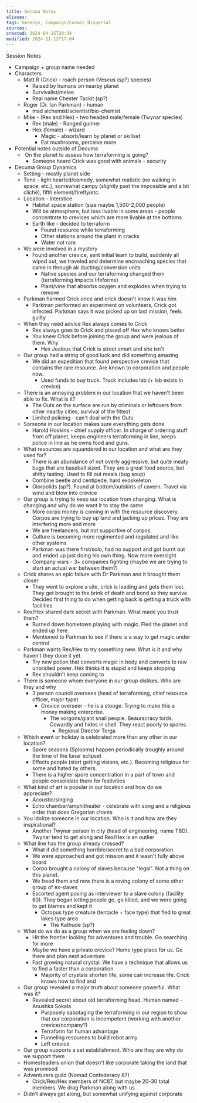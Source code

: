 ```yaml
---
title: Decuma Notes
aliases: 
tags: Genesys, Campaign/Cosmic_Dispersal 
sources:
created: 2024-04-15T20:34
modified: 2024-11-12T17:04
---
```


Session Notes

- Campaign + group name needed 
- Characters
    - Matt R (Crick) - roach person (Vescus (sp?) species)
        - Raised by humans on nearby planet
        - Survivalist/melee
        - Real name Chester Tackit (sp?)
    - Roger (Dr. Ian Parkman) - human 
        - mad alchemist/scientist/bio-chemist
    - Mike - (Rex and Hex) - two headed male/female (Twynar species)
        - Rex (male) - Ranged gunner
        - Hex (female) - wizard 
            - Magic - absorb/learn by planet or skillset
            - Eat mushrooms, perceive more
- Potential notes outside of Decuma
    -  On the planet to assess how terraforming is going?
        - Someone heard Crick was good with animals - security
- Decuma Group Dynamics
    - Setting - mostly planet side
    - Tone - light hearted/comedy, somewhat realistic (no walking in space, etc.), somewhat campy (slightly past the impossible and a bit cliché), fifth element/firefly/etc.
    - Location - Interstice
        - Habitat space station (size maybe 1,500-2,000 people)
        - Will be atmosphere, but less livable in some areas - people concentrate to crevices which are more livable at the bottoms
        - Earth like - decided to terraform
            - Found resource while terraforming
            - Other stations around the plant in cracks
            - Water not rare
    - We were involved in a mystery
        - Found another crevice, sent initial team to build, suddenly all wiped out, we traveled and determine encroaching species that came in through air ducting/conversion units
            - Native species and our terraforming changed them (terraforming impacts lifeforms)
            - Plant/vine that absorbs oxygen and explodes when trying to remove
    - Parkman harmed Crick once and crick doesn't know it was him
        - Parkman performed an experiment on volunteers, Crick got infected. Parkman says it was picked up on last mission, feels guilty
    - When they need advice Rex always comes to Crick
        - Rex always goes to Crick and pissed off Hex who knows better
        - You knew Crick before joining the group and were jealous of them. Why
            - Hex Jealous that Crick is street smart and she isn't
    - Our group had a string of good luck and did something amazing
        - We did an expedition that found perspective crevice that contains the rare resource. Are known to corporation and people now.
            - Used funds to buy truck. Truck includes lab (+ lab exists in crevice)
    - There is an annoying problem in our location that we haven't been able to fix. What is it?
        - The Outs on the surface are run by criminals or leftovers from other nearby cities, survival of the fittest
        - Limited policing - can't deal with the Outs
    - Someone in our location makes sure everything gets done
        - Harold Hoskins - chief supply officer. In charge of ordering stuff from off planet, keeps engineers terraforming in line, keeps police in line as he owns food and guns.
    - What resources are squandered in our location and what are they used for?
        - There is an abundance of not overly aggressive, but quite meaty bugs that are baseball sized. They are a great food source, but shitty tasting. Used to fill out meals (bug soup)
        - Combine beetle and centipede, hard exoskeleton
        - Glorpolids (sp?). Found at bottom/outskirts of cavern. Travel via wind and blow into crevice
    - Our group is trying to keep our location from changing. What is changing and why do we want it to stay the same
        - More corpo money is coming in with the resource discovery. Corpos are trying to buy up land and jacking up prices. They are interfering more and more
        - We are freelancers, but not supportive of corpos.
        - Culture is becoming more regimented and regulated and like other systems
        - Parkman was there first/solo, had no support and got burnt out and ended up just doing his own thing. Now more oversight
        - Company wars - 3+ companies fighting (maybe we are trying to start an actual war between them?)
    - Crick shares an epic failure with Dr Parkman and it brought them closer
        - They went to explore a site, crick is leading and gets them lost. They get brought to the brink of death and bond as they survive. Decided first thing to do when getting back is getting a truck with facilities
    - Rex/Hex shared dark secret with Parkman. What made you trust them?
        - Burned down hometown playing with magic. Fled the planet and ended up here.
        - Mentioned to Parkman to see if there is a way to get magic under control
    - Parkman wants Rex/Hex to try something new. What is it and why haven't they done it yet.
        - Try new potion that converts magic in body and converts to raw unbridled power. Hex thinks it is stupid and keeps stopping
        - Rex shouldn't keep coming to
    - There is someone whom everyone in our group dislikes. Who are they and why
        - 3 person council oversees (head of terraforming, chief resource officer, major type)
            - Crevice overseer - he is a stooge. Trying to make this a money making enterprise.
                - The vorgons/giant snail people. Beauracracy lords. Cowardly and hides in shell. They react poorly to spores
                    - Regional Director Torga
    - Which event or holiday is celebrated more than any other in our location?
        - Spore seasons (Splooms) happen periodically (roughly around the time of the lunar eclipse)
        - Effects people (start getting visions, etc.). Becoming religious for some and hated by others.
        - There is a higher spore concentration in a part of town and people consolidate there for festivities
    - What kind of art is popular in our location and how do we appreciate?
        - Acoustic/singing
        - Echo chamber/amphitheater - celebrate with song and a religious order that does Gregorian chants
    - You idolize someone in our location. Who is it and how are they inspirational?
        - Another Twynar person in city (head of engineering, name TBD). Twynar tend to get along and Rex/Hex is an outlier
    - What line has the group already crossed?
        - What if did something horrible/secret to a bad corporation
        - We were approached and got mission and it wasn't fully above board
        - Corpo brought a colony of slaves because "legal". Not a thing on this planet.
        - We freed them and now there is a roving colony of some other group of ex-slaves
        - Escorted agent posing as interviewer to a slave colony (facility 60). They began letting people go, go killed, and we were going to get blames and kept it
            - Octopus type creature (tentacle + face type) that fled to great lakes type area
                - The Kathude (sp?)
    - What do we do as a group when we are feeling down?
        - Hit the frontier looking for adventures and trouble. Go searching for more
        - Maybe we have a private crevice? Home type place for us. Go there and plan next adventure
        - Fast growing natural crystal. We have a technique that allows us to find a faster than a corporation
            - Majority of crystals shorten life, some can increase life. Crick knows how to find and
    - Our group revealed a major truth about someone powerful. What was it?
        - Revealed secret about old terraforming head. Human named - Anushka Sokala
            - Purposely sabotaging the terraforming in our region to show that our corporation is incompetent (working with another crevice/company?)
            - Terraform for human advantage
            - Funneling resources to build robot army
            - Left crevice
    - Our group supports a set establishment. Who are they are why do we support them
    - Homesteaders union that doesn't like corporate taking the land that was promised
    - Adventurers guild (Nomad Confederacy 87)
        - Crick/Rex/Hex members of NC87, but maybe 20-30 total members. We drag Parkman along with us
    - Didn't always get along, but somewhat unifying against corporate

